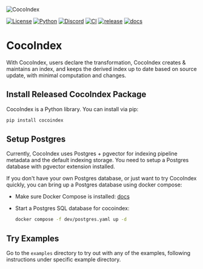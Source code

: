 ![CocoIndex](https://github.com/user-attachments/assets/2002d260-65f3-47a2-ab09-4cfacbe84835)

[![License](https://img.shields.io/badge/license-Apache%202.0-5B5BD6?logo=opensourceinitiative&logoColor=white)](https://opensource.org/licenses/Apache-2.0)
[![Python](https://img.shields.io/badge/python-3.11%20to%203.13-5B5BD6?logo=python&logoColor=white)](https://www.python.org/)
[![Discord](https://img.shields.io/badge/discord-cocoindex-5B5BD6?logo=discord&logoColor=white)](https://discord.com/invite/zpA9S2DR7s)
[![CI](https://github.com/cocoIndex/cocoindex/actions/workflows/CI.yml/badge.svg?event=push)](https://github.com/cocoIndex/cocoindex/actions/workflows/CI.yml)
[![release](https://github.com/cocoIndex/cocoindex/actions/workflows/release.yml/badge.svg?event=push)](https://github.com/cocoIndex/cocoindex/actions/workflows/release.yml)
[![docs](https://github.com/cocoIndex/cocoindex/actions/workflows/docs.yml/badge.svg?event=push)](https://github.com/cocoIndex/cocoindex/actions/workflows/docs.yml)

# CocoIndex

With CocoIndex, users declare the transformation, CocoIndex creates & maintains an index, and keeps the derived index up to date based on source update, with minimal computation and changes.


## Install Released CocoIndex Package

CocoIndex is a Python library. You can install via pip:

```bash
pip install cocoindex
```

## Setup Postgres

Currently, CocoIndex uses Postgres + pgvector for indexing pipeline metadata and the default indexing storage.
You need to setup a Postgres database with pgvector extension installed.

If you don't have your own Postgres database, or just want to try CocoIndex quickly, you can bring up a Postgres database using docker compose:

-   Make sure Docker Compose is installed: [docs](https://docs.docker.com/compose/install/)

-   Start a Postgres SQL database for cocoindex:

    ```bash
    docker compose -f dev/postgres.yaml up -d
    ```

## Try Examples

Go to the `examples` directory to try out with any of the examples, following instructions under specific example directory.
